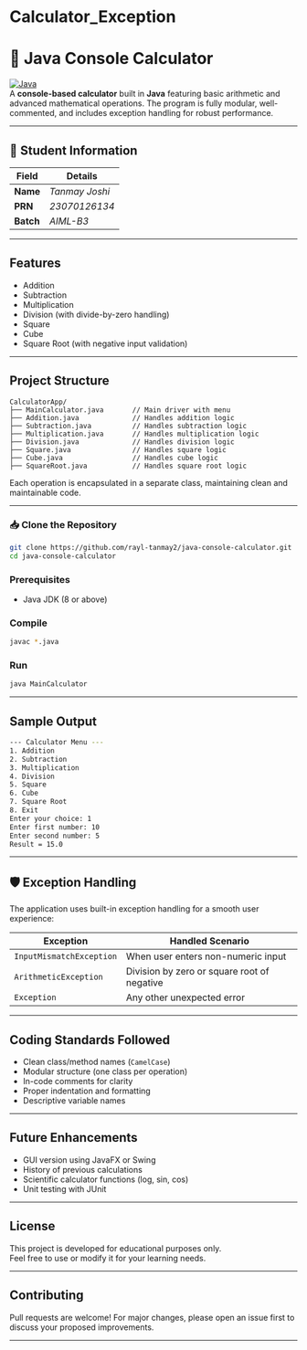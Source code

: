 # Calculator_Exception
# 🧮 Java Console Calculator

[![Java](https://img.shields.io/badge/Java-17-blue.svg)](https://www.oracle.com/java/)  
A **console-based calculator** built in **Java** featuring basic arithmetic and advanced mathematical operations. The program is fully modular, well-commented, and includes exception handling for robust performance.

---

## 👤 Student Information

| Field       | Details            |
|-------------|--------------------|
| **Name**    | _Tanmay Joshi_        |
| **PRN**     | _23070126134_         |
| **Batch**   | _AIML-B3_       |

---

## Features

-  Addition  
-  Subtraction  
-  Multiplication  
-  Division (with divide-by-zero handling)  
-  Square  
-  Cube  
-  Square Root (with negative input validation)  

---

## Project Structure

```
CalculatorApp/
├── MainCalculator.java       // Main driver with menu
├── Addition.java             // Handles addition logic
├── Subtraction.java          // Handles subtraction logic
├── Multiplication.java       // Handles multiplication logic
├── Division.java             // Handles division logic
├── Square.java               // Handles square logic
├── Cube.java                 // Handles cube logic
├── SquareRoot.java           // Handles square root logic
```

Each operation is encapsulated in a separate class, maintaining clean and maintainable code.

---

### 📥 Clone the Repository

```bash
git clone https://github.com/rayl-tanmay2/java-console-calculator.git
cd java-console-calculator
```

### Prerequisites

- Java JDK (8 or above)

### Compile

```bash
javac *.java
```

### Run

```bash
java MainCalculator
```

---

## Sample Output

```bash
--- Calculator Menu ---
1. Addition
2. Subtraction
3. Multiplication
4. Division
5. Square
6. Cube
7. Square Root
8. Exit
Enter your choice: 1
Enter first number: 10
Enter second number: 5
Result = 15.0
```

---

## 🛡️ Exception Handling

The application uses built-in exception handling for a smooth user experience:

| Exception                | Handled Scenario                           |
|--------------------------|--------------------------------------------|
| `InputMismatchException` | When user enters non-numeric input         |
| `ArithmeticException`    | Division by zero or square root of negative|
| `Exception`              | Any other unexpected error                 |

---

##  Coding Standards Followed

- Clean class/method names (`CamelCase`)
- Modular structure (one class per operation)
- In-code comments for clarity
- Proper indentation and formatting
- Descriptive variable names

---

##  Future Enhancements

- GUI version using JavaFX or Swing  
- History of previous calculations  
- Scientific calculator functions (log, sin, cos)  
- Unit testing with JUnit  

---

## License

This project is developed for educational purposes only.  
Feel free to use or modify it for your learning needs.

---

## Contributing

Pull requests are welcome! For major changes, please open an issue first to discuss your proposed improvements.

---

